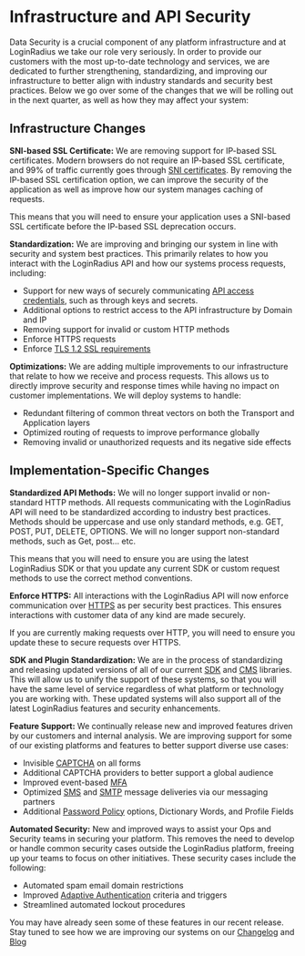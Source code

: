 # Infrastructure and API Security

Data Security is a crucial component of any platform infrastructure and at LoginRadius we take our role very seriously. In order to provide our customers with the most up-to-date technology and services, we are dedicated to further strengthening, standardizing, and improving our infrastructure to better align with industry standards and security best practices. Below we go over some of the changes that we will be rolling out in the next quarter, as well as how they may affect your system:

## Infrastructure Changes

**SNI-based SSL Certificate:**  We are removing support for IP-based SSL certificates. Modern browsers do not require an IP-based SSL certificate, and 99% of traffic currently goes through [SNI certificates](https://tools.ietf.org/html/rfc3546#section-3.1). By removing the IP-based SSL certification option, we can improve the security of the application as well as improve how our system manages caching of requests.

This means that you will need to ensure your application uses a SNI-based SSL certificate before the IP-based SSL deprecation occurs.

**Standardization:** We are improving and bringing our system in line with security and system best practices. This primarily relates to how you interact with the LoginRadius API and how our systems process requests, including:

- Support for new ways of securely communicating [API access credentials](/api/v2/admin-console/platform-security/api-key-and-secret/), such as through keys and secrets.
- Additional options to restrict access to the API infrastructure by Domain and IP
- Removing support for invalid or custom HTTP methods
- Enforce HTTPS requests
- Enforce [TLS 1.2 SSL requirements](/api/v2/troubleshooting/tls-compatibility)

**Optimizations:** We are adding multiple improvements to our infrastructure that relate to how we receive and process requests. This allows us to directly improve security and response times while having no impact on customer implementations. We will deploy systems to handle:

- Redundant filtering of common threat vectors on both the Transport and Application layers
- Optimized routing of requests to improve performance globally
- Removing invalid or unauthorized requests and its negative side effects

## Implementation-Specific Changes

**Standardized API Methods:** We will no longer support invalid or non-standard HTTP methods. All requests communicating with the LoginRadius API will need to be standardized according to industry best practices. Methods should be uppercase and use only standard methods, e.g. GET, POST, PUT, DELETE, OPTIONS. We will no longer support non-standard methods, such as Get, post... etc.

This means that you will need to ensure you are using the latest LoginRadius SDK or that you update any current SDK or custom request methods to use the correct method conventions.

**Enforce HTTPS:** All interactions with the LoginRadius API will now enforce communication over [HTTPS](https://support.google.com/webmasters/answer/6073543?hl=en) as per security best practices. This ensures interactions with customer data of any kind are made securely.

If you are currently making requests over HTTP, you will need to ensure you update these to secure requests over HTTPS.

**SDK and Plugin Standardization:** We are in the process of standardizing and releasing updated versions of all of our current [SDK](/api/v2/deployment/sdk-libraries/overview) and [CMS](/api/v2/deployment/turn-key-plugins/general-cms-integrations) libraries. This will allow us to unify the support of these systems, so that you will have the same level of service regardless of what platform or technology you are working with. These updated systems will also support all of the latest LoginRadius features and security enhancements.

**Feature Support:** We continually release new and improved features driven by our customers and internal analysis. We are improving support for some of our existing platforms and features to better support diverse use cases:

- Invisible [CAPTCHA](/api/v2/deployment/js-libraries/advanced-js-customizations#googlerecaptcha23) on all forms
- Additional CAPTCHA providers to better support a global audience
- Improved event-based [MFA](/api/v2/customer-identity-api/multi-factor-authentication/overview)
- Optimized [SMS](/api/v2/admin-console/sms-workflow/overview) and [SMTP](/api/v2/admin-console/email-workflow/overview) message deliveries via our messaging partners
- Additional [Password Policy](/api/v2/admin-console/platform-security/password-policy) options, Dictionary Words, and Profile Fields

**Automated Security:** New and improved ways to assist your Ops and Security teams in securing your platform. This removes the need to develop or handle common security cases outside the LoginRadius platform, freeing up your teams to focus on other initiatives. These security cases include the following:

- Automated spam email domain restrictions
- Improved [Adaptive Authentication](/platform-features-overview/user-security/risk-based-authentication) criteria and triggers
- Streamlined automated lockout procedures

You may have already seen some of these features in our recent release. Stay tuned to see how we are improving our systems on our [Changelog](/api/changelog) and [Blog](https://blog.loginradius.com/)
